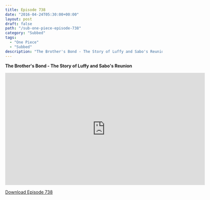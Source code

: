 ```yaml
---
title: Episode 738
date: "2016-04-24T05:30:00+00:00"
layout: post
draft: false
path: "/sub-one-piece-episode-738"
category: "Subbed"
tags:
  - "One Piece"
  - "Subbed"
description: "The Brother's Bond - The Story of Luffy and Sabo's Reunion"
---
```


**The Brother's Bond - The Story of Luffy and Sabo's Reunion**

<iframe width="640" height="360" src="https://www.rapidvideo.com/e/G6FRPGO244" frameborder="0" marginwidth=0 marginheight=0 scrolling=no allowfullscreen></iframe>

<a href="http://ouo.io/qs/eCodkFEQ?s=https://rapidvid.to/d/https://www.rapidvideo.com/e/G6FRPGO244">Download Episode 738</a>
